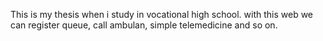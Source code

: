 This is my thesis when i study in vocational high school.
with this web we can register queue, call ambulan, simple telemedicine and so on.

